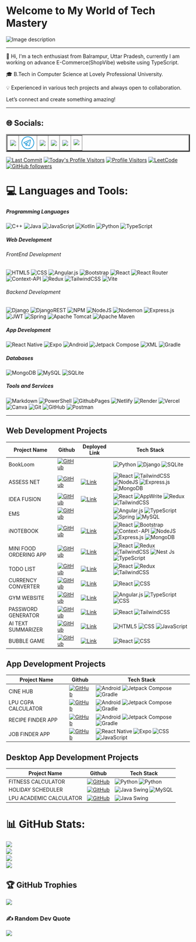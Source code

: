 # Welcome to My World of Tech Mastery

<img src="https://github.com/user-attachments/assets/86295a53-99e6-400f-ace4-ce49973570e3" alt="Image description" width="1020" height="350" />

---

👋 Hi, I'm a tech enthusiast from Balrampur, Uttar Pradesh, currently I am working on advance E-Commerce(ShopVibe) website using TypeScript.

🎓 B.Tech in Computer Science at Lovely Professional University.

💡 Experienced in various tech projects and always open to collaboration.

Let’s connect and create something amazing!

---

## 🌐 Socials:
<table border="3" radius="20">
    <td><a href="https://wa.me/7237890715" target="_blank"> <img align="center" src="https://user-images.githubusercontent.com/74038190/235294019-40007353-6219-4ec5-b661-b3c35136dd0b.gif" width="45px" /> </a></td>
    <td><a href="https://t.me/Skp3214" target="_blank"> <img align="center" src="https://github.com/AkashSingh3031/AkashSingh3031/blob/main/images/Social%20Media/telegram(color).png" width="35px" /> </a></td>
    <td><a href="https://www.linkedin.com/in/skp3214/" target="_blank"> <img align="center" src="https://user-images.githubusercontent.com/74038190/235294012-0a55e343-37ad-4b0f-924f-c8431d9d2483.gif" width="45px" /> </a></td>
    <td><a href="https://www.instagram.com/skprajapati3215/" target="_blank"> <img align="center" src="https://user-images.githubusercontent.com/74038190/235294013-a33e5c43-a01c-43f6-b44d-a406d8b4ab75.gif" width="45px" /> </a></td>
    <td><a href="https://twitter.com/skp3214" target="_blank"> <img align="center" src="https://user-images.githubusercontent.com/74038190/235294011-b8074c31-9097-4a65-a594-4151b58743a8.gif" width="45px" /> </a></td>
    <td><a href="https://mail.google.com/mail/u/0/?fs=1&to=skprajapati3214@gmail.com&tf=cm" target="_blank">  <img src="https://img.icons8.com/?size=100&id=P7UIlhbpWzZm&format=png&color=000000" width="35px"/> </a></td>
</table>


[![Last Commit](https://custom-icon-badges.demolab.com/github/last-commit/skp3214/skp3214?style=plastic&logo=history)](https://github.com/skp3214/skp3214/commits/master)
[![Today's Profile Visitors](https://hits.sh/github.com/skp3214/skp3214.svg?view=today-total&label=Today's%20Profile%20View&extraCount=0&labelColor=fe3757&logo=github)](https://github.com/skp3214)
[![Profile Visitors](https://hits.sh/github.com/skp3214/skp3214.svg?label=Total%20Profile%20View&extraCount=0&color=fe3757&labelColor=bf11cc&logo=github)](https://github.com/Nilesh-0203)
[![LeetCode](https://img.shields.io/badge/dynamic/json?style=flat&labelColor=orange&logo=leetcode&logoColor=black&label=Solved&query=solvedOverTotal&url=https://leetcode-badge.vercel.app/api/users/skprajapati3214)](https://leetcode.com/skprajapati3214/)
[![GitHub followers](https://custom-icon-badges.demolab.com/github/followers/skp3214?style=social&logo=followers)](https://github.com/skp3214?tab=followers)

# 💻 Languages and Tools:

##### Programming Languages
![C++](https://img.shields.io/badge/c++-%2300599C.svg?style=for-the-badge&logo=c%2B%2B&logoColor=white)
![Java](https://img.shields.io/badge/java-%23ED8B00.svg?style=for-the-badge&logo=openjdk&logoColor=white) 
![JavaScript](https://img.shields.io/badge/javascript-%23323330.svg?style=for-the-badge&logo=javascript&logoColor=%23F7DF1E) 
![Kotlin](https://img.shields.io/badge/kotlin-%237F52FF.svg?style=for-the-badge&logo=kotlin&logoColor=white)
![Python](https://img.shields.io/badge/python-3670A0?style=for-the-badge&logo=python&logoColor=ffdd54) 
![TypeScript](https://img.shields.io/badge/typescript-%23007ACC.svg?style=for-the-badge&logo=typescript&logoColor=white) 

##### Web Development
###### FrontEnd Development
 ![HTML5](https://img.shields.io/badge/html5-%23E34F26.svg?style=for-the-badge&logo=html5&logoColor=white) 
![CSS](https://img.shields.io/badge/css3-%2300599C.svg?style=for-the-badge&logo=css3&logoColor=white) 
![Angular.js](https://img.shields.io/badge/angular.js-%23E23237.svg?style=for-the-badge&logo=angularjs&logoColor=white) 
![Bootstrap](https://img.shields.io/badge/bootstrap-%238511FA.svg?style=for-the-badge&logo=bootstrap&logoColor=white) 
 ![React](https://img.shields.io/badge/react-%2320232a.svg?style=for-the-badge&logo=react&logoColor=%2361DAFB) 
 ![React Router](https://img.shields.io/badge/React_Router-CA4245?style=for-the-badge&logo=react-router&logoColor=white) 
 ![Context-API](https://img.shields.io/badge/Context--Api-000000?style=for-the-badge&logo=react)
 ![Redux](https://img.shields.io/badge/redux-%23593d88.svg?style=for-the-badge&logo=redux&logoColor=white)
 ![TailwindCSS](https://img.shields.io/badge/tailwindcss-%2338B2AC.svg?style=for-the-badge&logo=tailwind-css&logoColor=white) 
 ![Vite](https://img.shields.io/badge/vite-%23646CFF.svg?style=for-the-badge&logo=vite&logoColor=white)

###### Backend Development
 ![Django](https://img.shields.io/badge/django-%23092E20.svg?style=for-the-badge&logo=django&logoColor=white) 
 ![DjangoREST](https://img.shields.io/badge/DJANGO-REST-ff1709?style=for-the-badge&logo=django&logoColor=white&color=ff1709&labelColor=gray)
 ![NPM](https://img.shields.io/badge/NPM-%23CB3837.svg?style=for-the-badge&logo=npm&logoColor=white) 
 ![NodeJS](https://img.shields.io/badge/node.js-6DA55F?style=for-the-badge&logo=node.js&logoColor=white) 
 ![Nodemon](https://img.shields.io/badge/NODEMON-%23323330.svg?style=for-the-badge&logo=nodemon&logoColor=%BBDEAD)
 ![Express.js](https://img.shields.io/badge/express.js-%23404d59.svg?style=for-the-badge&logo=express&logoColor=%2361DAFB)
 ![JWT](https://img.shields.io/badge/JWT-black?style=for-the-badge&logo=JSON%20web%20tokens)
  ![Spring](https://img.shields.io/badge/spring-%236DB33F.svg?style=for-the-badge&logo=spring&logoColor=white)  ![Apache Tomcat](https://img.shields.io/badge/apache%20tomcat-%23F8DC75.svg?style=for-the-badge&logo=apache-tomcat&logoColor=black) ![Apache Maven](https://img.shields.io/badge/Apache%20Maven-C71A36?style=for-the-badge&logo=Apache%20Maven&logoColor=white)

##### App Development
 ![React Native](https://img.shields.io/badge/react_native-%2320232a.svg?style=for-the-badge&logo=react&logoColor=%2361DAFB) 
  ![Expo](https://img.shields.io/badge/expo-1C1E24?style=for-the-badge&logo=expo&logoColor=#D04A37)
  ![Android](https://img.shields.io/badge/Android-38b000.svg?style=for-the-badge&logo=Android&logoColor=white)
  ![Jetpack Compose](https://img.shields.io/badge/jetpack-compose-3772ff.svg?style=for-the-badge&logo=jetpack-compose&logoColor=70e000)
![XML](https://img.shields.io/badge/xml-pink.svg?style=for-the-badge&logo=XML&logoColor=white)
  ![Gradle](https://img.shields.io/badge/Gradle-02303A.svg?style=for-the-badge&logo=Gradle&logoColor=white)

##### Databases
![MongoDB](https://img.shields.io/badge/MongoDB-%234ea94b.svg?style=for-the-badge&logo=mongodb&logoColor=white) ![MySQL](https://img.shields.io/badge/mysql-4479A1.svg?style=for-the-badge&logo=mysql&logoColor=white) ![SQLite](https://img.shields.io/badge/sqlite-%2307405e.svg?style=for-the-badge&logo=sqlite&logoColor=white)

##### Tools and Services
 ![Markdown](https://img.shields.io/badge/markdown-%23000000.svg?style=for-the-badge&logo=markdown&logoColor=white) ![PowerShell](https://img.shields.io/badge/PowerShell-%235391FE.svg?style=for-the-badge&logo=powershell&logoColor=white) ![GithubPages](https://img.shields.io/badge/github%20pages-121013?style=for-the-badge&logo=github&logoColor=white) ![Netlify](https://img.shields.io/badge/netlify-%23000000.svg?style=for-the-badge&logo=netlify&logoColor=#00C7B7) ![Render](https://img.shields.io/badge/Render-%46E3B7.svg?style=for-the-badge&logo=render&logoColor=white) ![Vercel](https://img.shields.io/badge/vercel-%23000000.svg?style=for-the-badge&logo=vercel&logoColor=white)    ![Canva](https://img.shields.io/badge/Canva-%2300C4CC.svg?style=for-the-badge&logo=Canva&logoColor=white) ![Git](https://img.shields.io/badge/git-%23F05033.svg?style=for-the-badge&logo=git&logoColor=white) ![GitHub](https://img.shields.io/badge/github-%23121011.svg?style=for-the-badge&logo=github&logoColor=white)  ![Postman](https://img.shields.io/badge/Postman-FF6C37?style=for-the-badge&logo=postman&logoColor=white)

----

## Web Development Projects

| Project Name |Github | Deployed Link | Tech Stack| 
|---------------|---------------|---------------|---------------|
|BookLoom | [![GitHub](https://img.shields.io/badge/github%20Repo-%23121011.svg?style=for-the-badge&logo=github&logoColor=white)](https://github.com/skp3214/BookLoom.git)  |   |![Python](https://img.shields.io/badge/python-3670A0?style=for-the-badge&logo=python&logoColor=ffdd54)  ![Django](https://img.shields.io/badge/django-%23092E20.svg?style=for-the-badge&logo=django&logoColor=white)  ![SQLite](https://img.shields.io/badge/sqlite-%2307405e.svg?style=for-the-badge&logo=sqlite&logoColor=white)|
|ASSESS NET | [![GitHub](https://img.shields.io/badge/github%20Repo-%23121011.svg?style=for-the-badge&logo=github&logoColor=white)](https://github.com/skp3214/AssessNet-CipherSchools.git)  | [![Link](https://img.shields.io/badge/Click%20Here-%235391FE.svg?style=for-the-badge&logo=powershell&logoColor=white)](https://assessnet.vercel.app/)  | ![React](https://img.shields.io/badge/react-%2320232a.svg?style=for-the-badge&logo=react&logoColor=%2361DAFB) ![TailwindCSS](https://img.shields.io/badge/tailwindcss-%2338B2AC.svg?style=for-the-badge&logo=tailwind-css&logoColor=white)  ![NodeJS](https://img.shields.io/badge/node.js-6DA55F?style=for-the-badge&logo=node.js&logoColor=white)  ![Express.js](https://img.shields.io/badge/express.js-%23404d59.svg?style=for-the-badge&logo=express&logoColor=%2361DAFB) ![MongoDB](https://img.shields.io/badge/MongoDB-%234ea94b.svg?style=for-the-badge&logo=mongodb&logoColor=white)|
|IDEA FUSION | [![GitHub](https://img.shields.io/badge/github%20Repo-%23121011.svg?style=for-the-badge&logo=github&logoColor=white)](https://github.com/skp3214/IdeaFusion.git)  | [![Link](https://img.shields.io/badge/Click%20Here-%235391FE.svg?style=for-the-badge&logo=powershell&logoColor=white)](https://ideafusion.vercel.app/)  | ![React](https://img.shields.io/badge/react-%2320232a.svg?style=for-the-badge&logo=react&logoColor=%2361DAFB) ![AppWrite](https://img.shields.io/badge/appwrite-f72585?style=for-the-badge&logo=appwrite&logoColor=white)  ![Redux](https://img.shields.io/badge/redux%20toolkit-%23593d88.svg?style=for-the-badge&logo=redux&logoColor=white) ![TailwindCSS](https://img.shields.io/badge/tailwindcss-%2338B2AC.svg?style=for-the-badge&logo=tailwind-css&logoColor=white)|
|EMS | [![GitHub](https://img.shields.io/badge/github%20Repo-%23121011.svg?style=for-the-badge&logo=github&logoColor=white)](https://github.com/skp3214/EMS.git)  |   | ![Angular.js](https://img.shields.io/badge/angular.js-%23E23237.svg?style=for-the-badge&logo=angularjs&logoColor=white) ![TypeScript](https://img.shields.io/badge/typescript-%23007ACC.svg?style=for-the-badge&logo=typescript&logoColor=white)   ![Spring](https://img.shields.io/badge/spring%20Boot-%236DB33F.svg?style=for-the-badge&logo=spring&logoColor=white) ![MySQL](https://img.shields.io/badge/mysql-4479A1.svg?style=for-the-badge&logo=mysql&logoColor=white)|
|iNOTEBOOK | [![GitHub](https://img.shields.io/badge/github%20Repo-%23121011.svg?style=for-the-badge&logo=github&logoColor=white)](https://github.com/skp3214/iNoteBook.git)  | [![Link](https://img.shields.io/badge/Click%20Here-%235391FE.svg?style=for-the-badge&logo=powershell&logoColor=white)](https://inotebook-live.vercel.app/)  | ![React](https://img.shields.io/badge/react-%2320232a.svg?style=for-the-badge&logo=react&logoColor=%2361DAFB) ![Bootstrap](https://img.shields.io/badge/bootstrap-%238511FA.svg?style=for-the-badge&logo=bootstrap&logoColor=white)  ![Context-API](https://img.shields.io/badge/Context--Api-000000?style=for-the-badge&logo=react)  ![NodeJS](https://img.shields.io/badge/node.js-6DA55F?style=for-the-badge&logo=node.js&logoColor=white)  ![Express.js](https://img.shields.io/badge/express.js-%23404d59.svg?style=for-the-badge&logo=express&logoColor=%2361DAFB) ![MongoDB](https://img.shields.io/badge/MongoDB-%234ea94b.svg?style=for-the-badge&logo=mongodb&logoColor=white)|
|MINI FOOD ORDERING APP | [![GitHub](https://img.shields.io/badge/github%20Repo-%23121011.svg?style=for-the-badge&logo=github&logoColor=white)](https://github.com/skp3214/MiniFoodOrderingApp-React-NestJs.git)  | [![Link](https://img.shields.io/badge/Click%20Here-%235391FE.svg?style=for-the-badge&logo=powershell&logoColor=white)](https://mini-food-ordering-app-react-nest-js.vercel.app/)  | ![React](https://img.shields.io/badge/react-%2320232a.svg?style=for-the-badge&logo=react&logoColor=%2361DAFB)  ![Redux](https://img.shields.io/badge/redux%20toolkit-%23593d88.svg?style=for-the-badge&logo=redux&logoColor=white) ![TailwindCSS](https://img.shields.io/badge/tailwindcss-%2338B2AC.svg?style=for-the-badge&logo=tailwind-css&logoColor=white) ![Nest Js](https://img.shields.io/badge/nest.js-d81159.svg?style=for-the-badge&logo=nestjs&logoColor=white) ![TypeScript](https://img.shields.io/badge/typescript-%23007ACC.svg?style=for-the-badge&logo=typescript&logoColor=white) |
|TODO LIST | [![GitHub](https://img.shields.io/badge/github%20Repo-%23121011.svg?style=for-the-badge&logo=github&logoColor=white)](https://github.com/skp3214/redux-toolkit-todo-list.git)  | [![Link](https://img.shields.io/badge/Click%20Here-%235391FE.svg?style=for-the-badge&logo=powershell&logoColor=white)](https://skp3214-todo-list.vercel.app/)  | ![React](https://img.shields.io/badge/react-%2320232a.svg?style=for-the-badge&logo=react&logoColor=%2361DAFB)  ![Redux](https://img.shields.io/badge/redux%20Toolkit-%23593d88.svg?style=for-the-badge&logo=redux&logoColor=white) ![TailwindCSS](https://img.shields.io/badge/tailwindcss-%2338B2AC.svg?style=for-the-badge&logo=tailwind-css&logoColor=white)|
|CURRENCY CONVERTER | [![GitHub](https://img.shields.io/badge/github%20Repo-%23121011.svg?style=for-the-badge&logo=github&logoColor=white)](https://github.com/skp3214/currency-converter.git)  | [![Link](https://img.shields.io/badge/Click%20Here-%235391FE.svg?style=for-the-badge&logo=powershell&logoColor=white)](https://currency-converter-react-js-eight.vercel.app/)  | ![React](https://img.shields.io/badge/react-%2320232a.svg?style=for-the-badge&logo=react&logoColor=%2361DAFB) ![CSS](https://img.shields.io/badge/css3-%2300599C.svg?style=for-the-badge&logo=css3&logoColor=white)|
|GYM WEBSITE | [![GitHub](https://img.shields.io/badge/github%20Repo-%23121011.svg?style=for-the-badge&logo=github&logoColor=white)](https://github.com/skp3214/GymWebsite-AngularJs.git)  | [![Link](https://img.shields.io/badge/Click%20Here-%235391FE.svg?style=for-the-badge&logo=powershell&logoColor=white)](https://anydayfitness.netlify.app/)|![Angular.js](https://img.shields.io/badge/angular.js-%23E23237.svg?style=for-the-badge&logo=angularjs&logoColor=white) ![TypeScript](https://img.shields.io/badge/typescript-%23007ACC.svg?style=for-the-badge&logo=typescript&logoColor=white) ![CSS](https://img.shields.io/badge/css3-%2300599C.svg?style=for-the-badge&logo=css3&logoColor=white)|
|PASSWORD GENERATOR | [![GitHub](https://img.shields.io/badge/github%20Repo-%23121011.svg?style=for-the-badge&logo=github&logoColor=white)](https://github.com/skp3214/PasswordGenerator.git)|[![Link](https://img.shields.io/badge/Click%20Here-%235391FE.svg?style=for-the-badge&logo=powershell&logoColor=white)](https://password-designer.netlify.app/)| ![React](https://img.shields.io/badge/react-%2320232a.svg?style=for-the-badge&logo=react&logoColor=%2361DAFB) ![TailwindCSS](https://img.shields.io/badge/tailwindcss-%2338B2AC.svg?style=for-the-badge&logo=tailwind-css&logoColor=white)|
|AI TEXT SUMMARIZER | [![GitHub](https://img.shields.io/badge/github%20Repo-%23121011.svg?style=for-the-badge&logo=github&logoColor=white)](https://github.com/skp3214/AI-Text-Summarizer-App.git)|[![Link](https://img.shields.io/badge/Click%20Here-%235391FE.svg?style=for-the-badge&logo=powershell&logoColor=white)](https://ai-text-summarizer-app.onrender.com/)|  ![HTML5](https://img.shields.io/badge/html5-%23E34F26.svg?style=for-the-badge&logo=html5&logoColor=white) ![CSS](https://img.shields.io/badge/css3-%2300599C.svg?style=for-the-badge&logo=css3&logoColor=white) ![JavaScript](https://img.shields.io/badge/javascript-%23323330.svg?style=for-the-badge&logo=javascript&logoColor=%23F7DF1E) |
|BUBBLE GAME | [![GitHub](https://img.shields.io/badge/github%20Repo-%23121011.svg?style=for-the-badge&logo=github&logoColor=white)](https://github.com/skp3214/bubble-game.git)|[![Link](https://img.shields.io/badge/Click%20Here-%235391FE.svg?style=for-the-badge&logo=powershell&logoColor=white)](https://bubble-game-react-js.vercel.app/)|  ![React](https://img.shields.io/badge/react-%2320232a.svg?style=for-the-badge&logo=react&logoColor=%2361DAFB) ![CSS](https://img.shields.io/badge/css3-%2300599C.svg?style=for-the-badge&logo=css3&logoColor=white) |

## App Development Projects

| Project Name |Github | Tech Stack| 
|---------------|---------------|---------------|
|CINE HUB | [![GitHub](https://img.shields.io/badge/github%20Repo-%23121011.svg?style=for-the-badge&logo=github&logoColor=white)](https://github.com/skp3214/CineHub.git)  |   ![Android](https://img.shields.io/badge/Android-38b000.svg?style=for-the-badge&logo=Android&logoColor=white)   ![Jetpack Compose](https://img.shields.io/badge/jetpack-compose-3772ff.svg?style=for-the-badge&logo=jetpack-compose&logoColor=70e000)   ![Gradle](https://img.shields.io/badge/Gradle-02303A.svg?style=for-the-badge&logo=Gradle&logoColor=white)|
|LPU CGPA CALCULATOR | [![GitHub](https://img.shields.io/badge/github%20Repo-%23121011.svg?style=for-the-badge&logo=github&logoColor=white)](https://github.com/skp3214/LPUCgpaCalc-JetpackComposeProject.git)  |   ![Android](https://img.shields.io/badge/Android-38b000.svg?style=for-the-badge&logo=Android&logoColor=white)   ![Jetpack Compose](https://img.shields.io/badge/jetpack-compose-3772ff.svg?style=for-the-badge&logo=jetpack-compose&logoColor=70e000)   ![Gradle](https://img.shields.io/badge/Gradle-02303A.svg?style=for-the-badge&logo=Gradle&logoColor=white)|
|RECIPE FINDER APP | [![GitHub](https://img.shields.io/badge/github%20Repo-%23121011.svg?style=for-the-badge&logo=github&logoColor=white)](https://github.com/skp3214/RecipeFinderApp.git)  |   ![Android](https://img.shields.io/badge/Android-38b000.svg?style=for-the-badge&logo=Android&logoColor=white)   ![Jetpack Compose](https://img.shields.io/badge/jetpack-compose-3772ff.svg?style=for-the-badge&logo=jetpack-compose&logoColor=70e000)   ![Gradle](https://img.shields.io/badge/Gradle-02303A.svg?style=for-the-badge&logo=Gradle&logoColor=white)|
|JOB FINDER APP | [![GitHub](https://img.shields.io/badge/github%20Repo-%23121011.svg?style=for-the-badge&logo=github&logoColor=white)](https://github.com/skp3214/Job-Finder-App.git)  |  ![React Native](https://img.shields.io/badge/react_native-%2320232a.svg?style=for-the-badge&logo=react&logoColor=%2361DAFB)   ![Expo](https://img.shields.io/badge/expo-1C1E24?style=for-the-badge&logo=expo&logoColor=#D04A37) ![CSS](https://img.shields.io/badge/css3-%2300599C.svg?style=for-the-badge&logo=css3&logoColor=white) ![JavaScript](https://img.shields.io/badge/javascript-%23323330.svg?style=for-the-badge&logo=javascript&logoColor=%23F7DF1E)|

## Desktop App Development Projects

| Project Name |Github | Tech Stack| 
|---------------|---------------|---------------|
|FITNESS CALCULATOR | [![GitHub](https://img.shields.io/badge/github%20Repo-%23121011.svg?style=for-the-badge&logo=github&logoColor=white)](https://github.com/skp3214/FitnessCalculator.git)  | ![Python](https://img.shields.io/badge/python-3670A0?style=for-the-badge&logo=python&logoColor=ffdd54) ![Python](https://img.shields.io/badge/tkinter-1b263b.svg?style=for-the-badge&logo=python&logoColor=white)|
|HOLIDAY SCHEDULER | [![GitHub](https://img.shields.io/badge/github%20Repo-%23121011.svg?style=for-the-badge&logo=github&logoColor=white)](https://github.com/skp3214/HolidayScheduler.git)  |![Java Swing](https://img.shields.io/badge/java-Swing-0077b6.svg?style=for-the-badge&logo=openjdk&logoColor=white) ![MySQL](https://img.shields.io/badge/mysql-4479A1.svg?style=for-the-badge&logo=mysql&logoColor=white) |
|LPU ACADEMIC CALCULATOR | [![GitHub](https://img.shields.io/badge/github%20Repo-%23121011.svg?style=for-the-badge&logo=github&logoColor=white)](https://github.com/skp3214/LPUAcademicCalculator.git)  |![Java Swing](https://img.shields.io/badge/java-Swing-0077b6.svg?style=for-the-badge&logo=openjdk&logoColor=white) |

# 📊 GitHub Stats:
![](https://github-readme-stats.vercel.app/api?username=skp3214&theme=flag-india&hide_border=false&include_all_commits=false&count_private=false)<br/>
![](https://github-readme-stats.vercel.app/api?username=skp3214&theme=flag-india&hide_border=false&include_all_commits=true&count_private=true)<br/>
![](https://github-readme-streak-stats.herokuapp.com/?user=skp3214&theme=flag-india&hide_border=false)<br/>
![](https://github-readme-stats.vercel.app/api/top-langs/?username=skp3214&theme=flag-india&hide_border=false&include_all_commits=false&count_private=false&layout=compact)

## 🏆 GitHub Trophies
![](https://github-profile-trophy.vercel.app/?username=skp3214&theme=dark&no-frame=false&no-bg=false&margin-w=4)

### ✍️ Random Dev Quote
![](https://quotes-github-readme.vercel.app/api?type=horizontal&theme=light)



